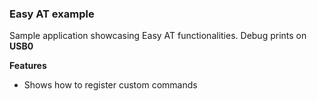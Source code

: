 
### Easy AT example 

Sample application showcasing Easy AT functionalities. Debug prints on **USB0**


**Features**


- Shows how to register custom commands



